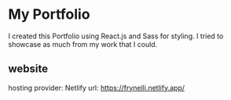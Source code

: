 # My Portfolio

I created this Portfolio using React.js and Sass for styling. 
I tried to showcase as much from my work that I could.

## website
hosting provider: Netlify
url: https://frynelli.netlify.app/